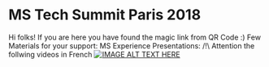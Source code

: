 # MS Tech Summit Paris 2018
Hi folks! If you are here you have found the magic link from QR Code :)
Few Materials for your support:
MS Experience Presentations:
/!\ Attention the follwing videos in French
[![IMAGE ALT TEXT HERE](http://img.youtube.com/vi/XHECZDy_ctg/0.jpg)](http://www.youtube.com/watch?v=XHECZDy_ctg)
